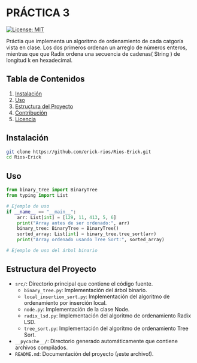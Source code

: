 # PRÁCTICA 3

[![License: MIT](https://img.shields.io/badge/License-MIT-yellow.svg)](https://opensource.org/licenses/MIT)

Práctia que implementa un algoritmo de ordenamiento de cada catgoría vista en clase. Los dos primeros ordenan un arreglo 
de números enteros, mientras que que Radix ordena una secuencia de cadenas( String ) de longitud k en hexadecimal.

## Tabla de Contenidos

1. [Instalación](#instalación)
2. [Uso](#uso)
3. [Estructura del Proyecto](#estructura-del-proyecto)
4. [Contribución](#contribución)
5. [Licencia](#licencia)

## Instalación

```bash
git clone https://github.com/erick-rios/Rios-Erick.git
cd Rios-Erick

```

## Uso


```python
from binary_tree import BinaryTree
from typing import List

# Ejemplo de uso
if __name__ == "__main__":
    arr: List[int] = [129, 11, 413, 5, 6]
    print("Array antes de ser ordenado:", arr)
    binary_tree: BinaryTree = BinaryTree()
    sorted_array: List[int] = binary_tree.tree_sort(arr)
    print("Array ordenado usando Tree Sort:", sorted_array)

# Ejemplo de uso del árbol binario
```

## Estructura del Proyecto


- `src/`: Directorio principal que contiene el código fuente.
  - `binary_tree.py`: Implementación del árbol binario.
  - `local_insertion_sort.py`: Implementación del algoritmo de ordenamiento por inserción local.
  - `node.py`: Implementación de la clase Node.
  - `radix_lsd.py`: Implementación del algoritmo de ordenamiento Radix LSD.
  - `tree_sort.py`: Implementación del algoritmo de ordenamiento Tree Sort.
- `__pycache__/`: Directorio generado automáticamente que contiene archivos compilados.
- `README.md`: Documentación del proyecto (¡este archivo!).

